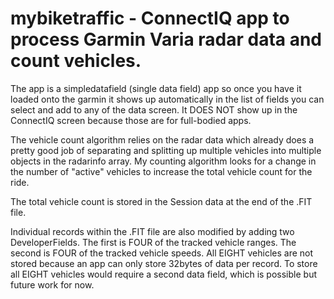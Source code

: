 # mybiketraffic - ConnectIQ app to process Garmin Varia radar data and count vehicles.

The app is a simpledatafield (single data field) app so once you have it loaded onto the garmin it shows up automatically in the list of fields you can select and add to any of the data screen. It DOES NOT show up in the ConnectIQ screen because those are for full-bodied apps.

The vehicle count algorithm relies on the radar data which already does a pretty good job of separating and splitting up multiple vehicles into multiple objects in the radarinfo array. My counting algorithm looks for a change in the number of "active" vehicles to increase the total vehicle count for the ride.

The total vehicle count is stored in the Session data at the end of the .FIT file.

Individual records within the .FIT file are also modified by adding two DeveloperFields. The first is FOUR of the tracked vehicle ranges. The second is FOUR of the tracked vehicle speeds. All EIGHT vehicles are not stored because an app can only store 32bytes of data per record. To store all EIGHT vehicles would require a second data field, which is possible but future work for now. 
